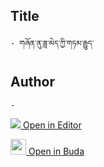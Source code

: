 ## Title
	- གཞོན་ནུ་ཟླ་མེད་ཀྱི་གཏམ་རྒྱུད་

## Author
	- 



[<img src="https://img.icons8.com/color/25/000000/edit-property.png"> Open in Editor](http://editor.openpecha.org/P000754)

[<img width="25" src="https://library.bdrc.io/icons/BUDA-small.svg"> Open in Buda](https://library.bdrc.io/show/bdr:IE0OPP000754)
